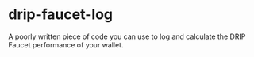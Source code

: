 # drip-faucet-log
 A poorly written piece of code you can use to log and calculate the DRIP Faucet performance of your wallet.
